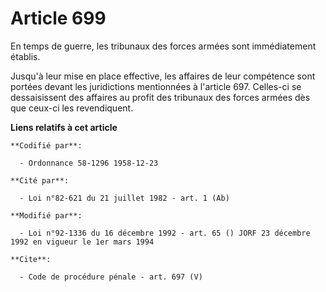 # Article 699

En temps de guerre, les tribunaux des forces armées sont immédiatement établis. 

Jusqu'à leur mise en place effective, les affaires de leur compétence sont portées devant les juridictions mentionnées à
l'article 697. Celles-ci se dessaisissent des affaires au profit des tribunaux des forces armées dès que ceux-ci les
revendiquent.

**Liens relatifs à cet article**

	**Codifié par**:

	  - Ordonnance 58-1296 1958-12-23

	**Cité par**:

	  - Loi n°82-621 du 21 juillet 1982 - art. 1 (Ab)

	**Modifié par**:

	  - Loi n°92-1336 du 16 décembre 1992 - art. 65 () JORF 23 décembre 1992 en vigueur le 1er mars 1994

	**Cite**:

	  - Code de procédure pénale - art. 697 (V)
